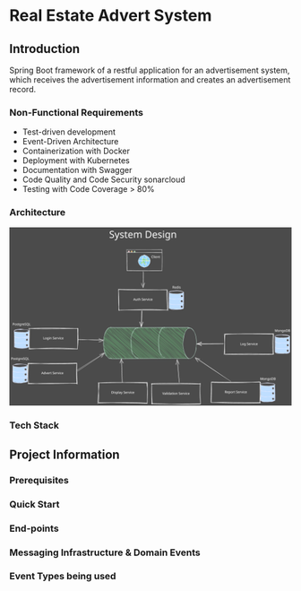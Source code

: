 # Real Estate Advert System

## Introduction

Spring Boot framework of a restful application for an advertisement system, which receives the advertisement information and creates an advertisement record.

### Non-Functional Requirements

* Test-driven development
* Event-Driven Architecture
* Containerization with Docker
* Deployment with Kubernetes
* Documentation with Swagger
* Code Quality and Code Security sonarcloud
* Testing with Code Coverage > 80%

### Architecture

<p align="center">
<img src="assets/img/system-design.svg" alt="Architecture" title="Architecture"/>
</p>

### Tech Stack

## Project Information

### Prerequisites

### Quick Start

### End-points

### Messaging Infrastructure & Domain Events

### Event Types being used
